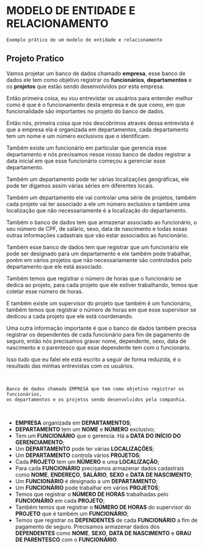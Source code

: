 # MODELO DE ENTIDADE E RELACIONAMENTO

    Exemplo prático de um modelo de entidade e relacionamento

## Projeto Pratico

Vamos projetar um banco de dados chamado **empresa**, esse banco de dados ele tem como objetivo registrar os **funcionários**, **departamentos** e os **projetos** que estão sendo desenvolvidos por esta empresa.

Então primeira coisa, eu vou entrevistar os usuários para entender melhor como é que é o funcionamento desta empresa e de que como, em que funcionalidade são importantes no projeto do banco de dados.

Então nós, primeira coisa que nós descobrimos através dessa entrevista é que a empresa ela é organizada em departamentos, cada departamento tem um nome e um número exclusivos que o identificam.

Também existe um funcionário em particular que gerencia esse departamento e nós precisamos nesse nosso banco de dados registrar a data inicial em que esse funcionário começou a gerenciar esse departamento.

Também um departamento pode ter várias localizações geográficas, ele pode ter digamos assim várias séries em diferentes locais.

Também um departamento ele vai controlar uma série de projetos, também cada projeto vai ter associado a ele um número exclusivo e também uma localização que não necessariamente é a localização do departamento.

Também o banco de dados tem que armazenar associado ao funcionário, o seu número de CPF, de salário, sexo, data de nascimento e todas essas outras informações cadastrais que vão estar associados ao funcionário.

Também esse banco de dados tem que registrar que um funcionário ele pode ser designado para um departamento e ele também pode trabalhar, porém em vários projetos que não necessariamente são controlados pelo departamento que ele está associado.

Também temos que registrar o número de horas que o funcionário se dedica ao projeto, para cada projeto que ele estiver trabalhando, temos que coletar esse número de horas.

E também existe um supervisor do projeto que também é um funcionário, também temos que registrar o número de horas em que esse supervisor se dedicou a cada projeto que ele está coordenando.

Uma outra informação importante é que o banco de dados também precisa registrar os dependentes de cada funcionário para fim de pagamento de seguro, então nós precisamos gravar nome, dependente, sexo, data de nascimento e o parentesco que esse dependente tem com o funcionário.

Isso tudo que eu falei ele está escrito a seguir de forma reduzida, é o resultado das minhas entrevistas com os usuários.

<br>

    Banco de dados chamado EMPRESA que tem como objetivo registrar os funcionários,
    os departamentos e os projetos sendo desenvolvidos pela companhia.

<br>

* **EMPRESA** organizada em **DEPARTAMENTOS**;
* **DEPARTAMENTO** tem um **NOME** e **NÚMERO** exclusivo;
* Tem um **FUNCIONÁRIO** que o gerencia. Há a **DATA DO INÍCIO DO GERENCIAMENTO**;
* Um **DEPARTAMENTO** pode ter várias **LOCALIZAÇÕES**;
* Um **DEPARTAMENTO** controla vários **PROJETOS**;
* Cada **PROJETO** tem um **NÚMERO** e uma **LOCALIZAÇÃO**;
* Para cada **FUNCIONÁRIO** precisamos armazenar dados cadastrais como **NOME**, **ENDEREÇO**,      **SALÁRIO**, **SEXO** e **DATA DE NASCIMENTO**;
* Um **FUNCIONÁRIO** é designado a um **DEPARTAMENTO**;
* Um **FUNCIONÁRIO** pode trabalhar em vários **PROJETOS**;
* Temos que registrar o **NÚMERO DE HORAS** trabalhadas pelo **FUNCIONÁRIO** em cada **PROJETO**;
* Também temos que registrar o **NÚMERO DE HORAS** do supervisor do **PROJETO** que é também um **FUNCIONÁRIO**;
* Temos que registrar os **DEPENDENTES** de cada **FUNCIONÁRIO** a fim de pagamento de seguro. Precisamos armazenar dados dos **DEPENDENTES** como **NOME**, **SEXO**, **DATA DE NASCIMENTO** e **GRAU DE PARENTESCO** com o **FUNCIONÁRIO**.